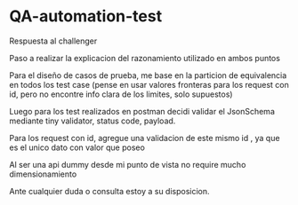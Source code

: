 # QA-automation-test
Respuesta al challenger

Paso a realizar la explicacion del razonamiento utilizado en ambos puntos 

Para el diseño de casos de prueba, me base en la particion de equivalencia en todos los test case (pense en usar valores fronteras para los request con id, pero no encontre info clara de los limites, solo supuestos)

Luego para los test realizados en postman decidi validar el JsonSchema mediante tiny validator, status code, payload.

Para los request con id, agregue una validacion de este mismo id , ya que es el unico dato con valor que poseo

Al ser una api dummy desde mi punto de vista no require mucho dimensionamiento  

Ante cualquier duda o consulta estoy a su disposicion.
